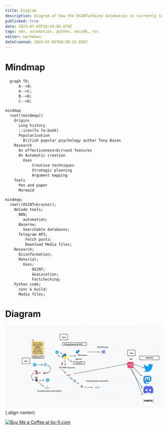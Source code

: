 ```yaml
---
title: Diagram
description: Diagram of how the OSINTurkaine automation is currently setup
published: true
date: 2023-07-03T16:24:05.679Z
tags: n8n, automation, python, nocodb, rss
editor: markdown
dateCreated: 2023-07-02T09:30:31.826Z
---
```


# Mindmap

```mermaid
  graph TD;
      A-->B;
      A-->C;
      B-->D;
      C-->D;
```

```mermaid
mindmap
  root((mindmap))
    Origins
      Long history
      ::icon(fa fa-book)
      Popularisation
        British popular psychology author Tony Buzan
    Research
      On effectiveness<br/>and features
      On Automatic creation
        Uses
            Creative techniques
            Strategic planning
            Argument mapping
    Tools
      Pen and paper
      Mermaid
```


```mermaid
mindmap;
  root((OSINTukraine));
    NoCode tools;
      N8N;
        automation;
      Baserow;
        Searchable databases;
      Telegram API;
         Fetch posts;
         Download Media files;
    Research;
      Disinformation;
      Material;
        Uses;
            OSINT;
            GeoLocation;
            Factchecking;
    Python code;
      sync & build;
      Media files;
```


# Diagram
![signal-2023-03-04-084145_002.png](/signal-2023-03-04-084145_002.png){.align-center}

<a href='https://ko-fi.com/E1E2E81MW' target='_blank'><img height='36' style='border:0px;height:36px;' src='https://storage.ko-fi.com/cdn/kofi2.png?v=3' border='0' alt='Buy Me a Coffee at ko-fi.com' /></a>
